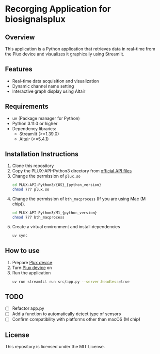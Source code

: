 # Recorging Application for biosignalsplux

## Overview
This application is a Python application that retrieves data in real-time from the Plux device and visualizes it graphically using Streamlit.

## Features
- Real-time data acquisition and visualization
- Dynamic channel name setting
- Interactive graph display using Altair

## Requirements
- uv (Package manager for Python)
- Python 3.11.0 or higher
- Dependency libraries:
  - Streamlit (>=1.39.0)
  - Altair (>=5.4.1)

## Installation Instructions
1. Clone this repository
2. Copy the PLUX-API-Python3 directory from [official API files](https://github.com/pluxbiosignals/python-samples.git)
3. Change the permission of `plux.so`
    ```bash
    cd PLUX-API-Python3/{OS}_{python_version}
    chmod 777 plux.so
    ```
4. Change the permission of `bth_macprocess` (If you are using Mac (M chip)).  
    ```bash
    cd PLUX-API-Python3/M1_{python_version}
    chmod 777 bth_macprocess
    ```
5. Create a virtual environment and install dependencies
    ```bash
    uv sync
    ```

## How to use
1. Prepare [Plux device](https://www.pluxbiosignals.com/collections/data-acquisition-systems/products/8-channel-biosignals-kit)
2. Turn [Plux device](https://www.pluxbiosignals.com/collections/data-acquisition-systems/products/8-channel-biosignals-kit) on
3. Run the application
    ```bash
    uv run streamlit run src/app.py --server.headless=true 
    ```
## TODO
- [ ] Refactor app.py
- [ ] Add a function to automatically detect type of sensors
- [ ] Confirm compatibility with platforms other than macOS (M chip)

## License
This repository is licensed under the MIT License.